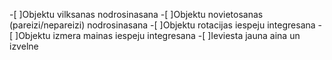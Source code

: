 -[ ]Objektu vilksanas nodrosinasana
 -[ ]Objektu novietosanas (pareizi/nepareizi) nodrosinasana
 -[ ]Objektu rotacijas iespeju integresana
 -[ ]Objektu izmera mainas iespeju integresana
 -[ ]Ieviesta jauna aina un izvelne